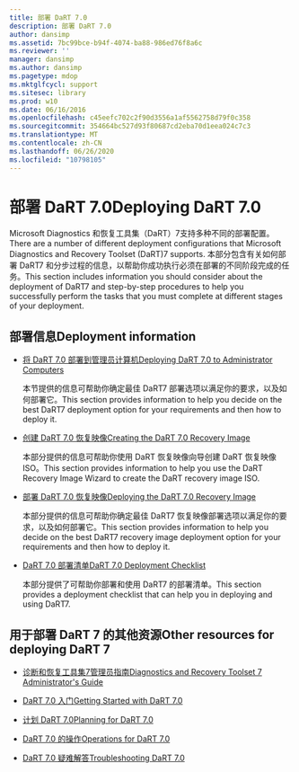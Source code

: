 ```yaml
---
title: 部署 DaRT 7.0
description: 部署 DaRT 7.0
author: dansimp
ms.assetid: 7bc99bce-b94f-4074-ba88-986ed76f8a6c
ms.reviewer: ''
manager: dansimp
ms.author: dansimp
ms.pagetype: mdop
ms.mktglfcycl: support
ms.sitesec: library
ms.prod: w10
ms.date: 06/16/2016
ms.openlocfilehash: c45eefc702c2f90d3556a1af5562758d79f0c358
ms.sourcegitcommit: 354664bc527d93f80687cd2eba70d1eea024c7c3
ms.translationtype: MT
ms.contentlocale: zh-CN
ms.lasthandoff: 06/26/2020
ms.locfileid: "10798105"
---
```

# <span data-ttu-id="b1c63-103">部署 DaRT 7.0</span><span class="sxs-lookup"><span data-stu-id="b1c63-103">Deploying DaRT 7.0</span></span>


<span data-ttu-id="b1c63-104">Microsoft Diagnostics 和恢复工具集（DaRT）7支持多种不同的部署配置。</span><span class="sxs-lookup"><span data-stu-id="b1c63-104">There are a number of different deployment configurations that Microsoft Diagnostics and Recovery Toolset (DaRT)7 supports.</span></span> <span data-ttu-id="b1c63-105">本部分包含有关如何部署 DaRT7 和分步过程的信息，以帮助你成功执行必须在部署的不同阶段完成的任务。</span><span class="sxs-lookup"><span data-stu-id="b1c63-105">This section includes information you should consider about the deployment of DaRT7 and step-by-step procedures to help you successfully perform the tasks that you must complete at different stages of your deployment.</span></span>

## <span data-ttu-id="b1c63-106">部署信息</span><span class="sxs-lookup"><span data-stu-id="b1c63-106">Deployment information</span></span>


-   [<span data-ttu-id="b1c63-107">将 DaRT 7.0 部署到管理员计算机</span><span class="sxs-lookup"><span data-stu-id="b1c63-107">Deploying DaRT 7.0 to Administrator Computers</span></span>](deploying-dart-70-to-administrator-computers-dart-7.md)

    <span data-ttu-id="b1c63-108">本节提供的信息可帮助你确定最佳 DaRT7 部署选项以满足你的要求，以及如何部署它。</span><span class="sxs-lookup"><span data-stu-id="b1c63-108">This section provides information to help you decide on the best DaRT7 deployment option for your requirements and then how to deploy it.</span></span>

-   [<span data-ttu-id="b1c63-109">创建 DaRT 7.0 恢复映像</span><span class="sxs-lookup"><span data-stu-id="b1c63-109">Creating the DaRT 7.0 Recovery Image</span></span>](creating-the-dart-70-recovery-image-dart-7.md)

    <span data-ttu-id="b1c63-110">本部分提供的信息可帮助你使用 DaRT 恢复映像向导创建 DaRT 恢复映像 ISO。</span><span class="sxs-lookup"><span data-stu-id="b1c63-110">This section provides information to help you use the DaRT Recovery Image Wizard to create the DaRT recovery image ISO.</span></span>

-   [<span data-ttu-id="b1c63-111">部署 DaRT 7.0 恢复映像</span><span class="sxs-lookup"><span data-stu-id="b1c63-111">Deploying the DaRT 7.0 Recovery Image</span></span>](deploying-the-dart-70-recovery-image-dart-7.md)

    <span data-ttu-id="b1c63-112">本部分提供的信息可帮助你确定最佳 DaRT7 恢复映像部署选项以满足你的要求，以及如何部署它。</span><span class="sxs-lookup"><span data-stu-id="b1c63-112">This section provides information to help you decide on the best DaRT7 recovery image deployment option for your requirements and then how to deploy it.</span></span>

-   [<span data-ttu-id="b1c63-113">DaRT 7.0 部署清单</span><span class="sxs-lookup"><span data-stu-id="b1c63-113">DaRT 7.0 Deployment Checklist</span></span>](dart-70-deployment-checklist-dart-7.md)

    <span data-ttu-id="b1c63-114">本部分提供了可帮助你部署和使用 DaRT7 的部署清单。</span><span class="sxs-lookup"><span data-stu-id="b1c63-114">This section provides a deployment checklist that can help you in deploying and using DaRT7.</span></span>

## <span data-ttu-id="b1c63-115">用于部署 DaRT 7 的其他资源</span><span class="sxs-lookup"><span data-stu-id="b1c63-115">Other resources for deploying DaRT 7</span></span>


-   [<span data-ttu-id="b1c63-116">诊断和恢复工具集7管理员指南</span><span class="sxs-lookup"><span data-stu-id="b1c63-116">Diagnostics and Recovery Toolset 7 Administrator's Guide</span></span>](index.md)

-   [<span data-ttu-id="b1c63-117">DaRT 7.0 入门</span><span class="sxs-lookup"><span data-stu-id="b1c63-117">Getting Started with DaRT 7.0</span></span>](getting-started-with-dart-70-new-ia.md)

-   [<span data-ttu-id="b1c63-118">计划 DaRT 7.0</span><span class="sxs-lookup"><span data-stu-id="b1c63-118">Planning for DaRT 7.0</span></span>](planning-for-dart-70-new-ia.md)

-   [<span data-ttu-id="b1c63-119">DaRT 7.0 的操作</span><span class="sxs-lookup"><span data-stu-id="b1c63-119">Operations for DaRT 7.0</span></span>](operations-for-dart-70-new-ia.md)

-   [<span data-ttu-id="b1c63-120">DaRT 7.0 疑难解答</span><span class="sxs-lookup"><span data-stu-id="b1c63-120">Troubleshooting DaRT 7.0</span></span>](troubleshooting-dart-70-new-ia.md)

 

 





